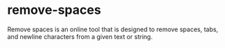 # remove-spaces
Remove spaces is an online tool that is designed to remove spaces, tabs, and newline characters from a given text or string.
